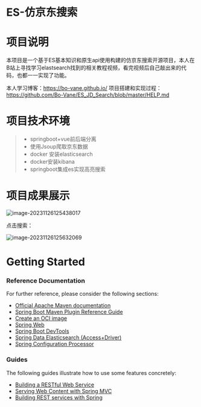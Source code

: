 # ES-仿京东搜索

# 项目说明

本项目是一个基于ES基本知识和原生api使用构建的仿京东搜索开源项目，本人在B站上寻找学习elastsearch找到的相关教程视频，看完视频后自己敲出来的代码，也都一一实现了功能。



本人学习博客：https://bo-vane.github.io/
项目搭建和实现过程：https://github.com/Bo-Vane/ES_JD_Search/blob/master/HELP.md



# 项目技术环境

> - springboot+vue前后端分离
> - 使用Jsoup爬取京东数据
> - docker 安装elasticsearch
> - docker安装kibana
> - springboot集成es实现高亮搜索

# 项目成果展示

![image-20231126125438017](https://raw.sevencdn.com/Bo-Vane/picgo/main/img/202311261254545.png)

点击搜索：

![image-20231126125632069](https://raw.sevencdn.com/Bo-Vane/picgo/main/img/202311261256110.png)





# Getting Started

### Reference Documentation

For further reference, please consider the following sections:

* [Official Apache Maven documentation](https://maven.apache.org/guides/index.html)
* [Spring Boot Maven Plugin Reference Guide](https://docs.spring.io/spring-boot/docs/3.1.5/maven-plugin/reference/html/)
* [Create an OCI image](https://docs.spring.io/spring-boot/docs/3.1.5/maven-plugin/reference/html/#build-image)
* [Spring Web](https://docs.spring.io/spring-boot/docs/3.1.5/reference/htmlsingle/index.html#web)
* [Spring Boot DevTools](https://docs.spring.io/spring-boot/docs/3.1.5/reference/htmlsingle/index.html#using.devtools)
* [Spring Data Elasticsearch (Access+Driver)](https://docs.spring.io/spring-boot/docs/3.1.5/reference/htmlsingle/index.html#data.nosql.elasticsearch)
* [Spring Configuration Processor](https://docs.spring.io/spring-boot/docs/3.1.5/reference/htmlsingle/index.html#appendix.configuration-metadata.annotation-processor)

### Guides

The following guides illustrate how to use some features concretely:

* [Building a RESTful Web Service](https://spring.io/guides/gs/rest-service/)
* [Serving Web Content with Spring MVC](https://spring.io/guides/gs/serving-web-content/)
* [Building REST services with Spring](https://spring.io/guides/tutorials/rest/)

